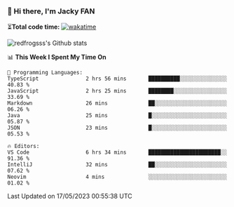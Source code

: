 ### 👋 Hi there, I'm Jacky FAN

⏳**Total code time:** [![wakatime](https://wakatime.com/badge/user/2cbd8003-b8b8-4565-92d7-ad9c23ff1846.svg)](https://wakatime.com/@2cbd8003-b8b8-4565-92d7-ad9c23ff1846)

<img src="https://github-readme-stats.vercel.app/api?username=redfrogsss&show_icons=true" alt="redfrogsss's Github stats"></img>

<!--START_SECTION:waka-->
📊 **This Week I Spent My Time On** 

```text
💬 Programming Languages: 
TypeScript               2 hrs 56 mins       ██████████░░░░░░░░░░░░░░░   40.83 % 
JavaScript               2 hrs 25 mins       ████████░░░░░░░░░░░░░░░░░   33.69 % 
Markdown                 26 mins             ██░░░░░░░░░░░░░░░░░░░░░░░   06.26 % 
Java                     25 mins             █░░░░░░░░░░░░░░░░░░░░░░░░   05.87 % 
JSON                     23 mins             █░░░░░░░░░░░░░░░░░░░░░░░░   05.53 % 

🔥 Editors: 
VS Code                  6 hrs 34 mins       ███████████████████████░░   91.36 % 
IntelliJ                 32 mins             ██░░░░░░░░░░░░░░░░░░░░░░░   07.62 % 
Neovim                   4 mins              ░░░░░░░░░░░░░░░░░░░░░░░░░   01.02 % 
```


 Last Updated on 17/05/2023 00:55:38 UTC
<!--END_SECTION:waka-->
